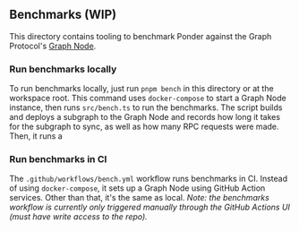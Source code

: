 ## Benchmarks (WIP)

This directory contains tooling to benchmark Ponder against the Graph Protocol's [Graph Node](https://github.com/graphprotocol/graph-node).

### Run benchmarks locally

To run benchmarks locally, just run `pnpm bench` in this directory or at the workspace root. This command uses `docker-compose` to start a Graph Node instance, then runs `src/bench.ts` to run the benchmarks. The script builds and deploys a subgraph to the Graph Node and records how long it takes for the subgraph to sync, as well as how many RPC requests were made. Then, it runs a

### Run benchmarks in CI

The `.github/workflows/bench.yml` workflow runs benchmarks in CI. Instead of using `docker-compose`, it sets up a Graph Node using GitHub Action services. Other than that, it's the same as local. _Note: the benchmarks workflow is currently only triggered manually through the GitHub Actions UI (must have write access to the repo)._
